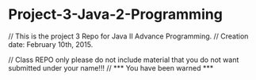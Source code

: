 # Project-3-Java-2-Programming

// This is the project 3 Repo for Java II Advance Programming.
// Creation date: February 10th, 2015.

// Class REPO only please do not include material that you do not want submitted under your name!!!
// *** You have been warned ***

